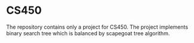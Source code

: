 # CS450
The repository contains only a project for CS450. The project implements binary search tree which is balanced by scapegoat tree algorithm.

